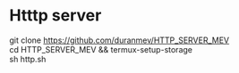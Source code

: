 # Htttp server

git clone https://github.com/duranmev/HTTP_SERVER_MEV \
cd HTTP_SERVER_MEV && termux-setup-storage \
sh http.sh
